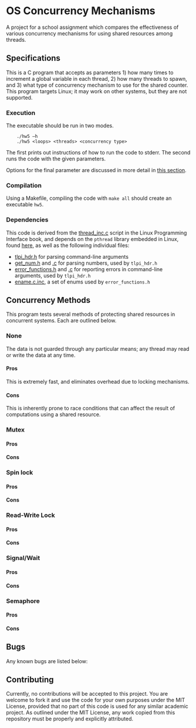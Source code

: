# OS Concurrency Mechanisms
A project for a school assignment which compares the effectiveness of various concurrency mechanisms for using shared resources among threads.

## Specifications
This is a C program that accepts as parameters 1) how many times to increment a global variable in each thread, 2) how many threads to spawn, and 3) what type of concurrency mechanism to use for the shared counter.
This program targets Linux; it may work on other systems, but they are not supported.

### Execution

The executable should be run in two modes. 

        ./hw5 –h 
        ./hw5 <loops> <threads> <concurrency type>
The first prints out instructions of how to run the code to stderr. The second runs the code with the given parameters.

Options for the final parameter are discussed in more detail in [this section](#concurrency-methods).

### Compilation
Using a Makefile, compiling the code with `make all` should create an executable `hw5`.

### Dependencies
This code is derived from the [thread_inc.c](http://man7.org/tlpi/code/online/book/threads/thread_incr.c.html) script in the Linux Programming Interface book, and depends on the `pthread` library embedded in Linux, found [here](http://man7.org/tlpi/code/index.html), as well as the following individual files:

* [tlpi_hdr.h](http://man7.org/tlpi/code/online/book/lib/tlpi_hdr.h.html) for parsing command-line arguments
 * [get_num.h](http://man7.org/tlpi/code/online/book/lib/get_num.h.html) and [.c](http://man7.org/tlpi/code/online/book/lib/get_num.c.html) for parsing numbers, used by `tlpi_hdr.h`
 * [error_functions.h](http://man7.org/tlpi/code/online/book/lib/error_functions.h.html) and [.c](http://man7.org/tlpi/code/online/book/lib/error_functions.c.html) for reporting errors in command-line arguments, used by `tlpi_hdr.h`
  * [ename.c.inc](http://man7.org/tlpi/code/online/book/lib/ename.c.inc.html), a set of enums used by `error_functions.h`

## Concurrency Methods
This program tests several methods of protecting shared resources in concurrent systems.
Each are outlined below.

### None
The data is not guarded through any particular means; any thread may read or write the data at any time.
#### Pros
This is extremely fast, and eliminates overhead due to locking mechanisms.
#### Cons
This is inherently prone to race conditions that can affect the result of computations using a shared resource.

### Mutex
#### Pros
#### Cons

### Spin lock
#### Pros
#### Cons

### Read-Write Lock
#### Pros
#### Cons

### Signal/Wait
#### Pros
#### Cons

### Semaphore
#### Pros
#### Cons

## Bugs
Any known bugs are listed below:

## Contributing
Currently, no contributions will be accepted to this project. You are welcome to fork it and use the code for your own purposes under the MIT License, provided that no part of this code is used for any similar academic project. As outlined under the MIT License, any work copied from this repository must be properly and explicitly attributed.
